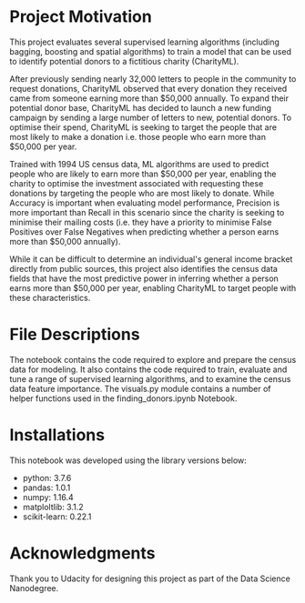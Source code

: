 # Project Motivation
This project evaluates several supervised learning algorithms (including bagging, boosting and spatial algorithms) to train a model that can be used to identify potential donors to a fictitious charity (CharityML).  

After previously sending nearly 32,000 letters to people in the community to request donations, CharityML observed that every donation they received came from someone earning more than $50,000 annually.  To expand their potential donor base, CharityML has decided to launch a new funding campaign by sending a large number of letters to new, potential donors.  To optimise their spend, CharityML is seeking to target the people that are most likely to make a donation i.e. those people who earn more than $50,000 per year.  

Trained with 1994 US census data, ML algorithms are used to predict people who are likely to earn more than $50,000 per year, enabling the charity to optimise the investment associated with requesting these donations by targeting the people who are most likely to donate.  While Accuracy is important when evaluating model performance, Precision is more important than Recall in this scenario since the charity is seeking to minimise their mailing costs (i.e. they have a priority to minimise False Positives over False Negatives when predicting whether a person earns more than $50,000 annually).   

While it can be difficult to determine an individual's general income bracket directly from public sources, this project also identifies the census data fields that have the most predictive power in inferring whether a person earns more than $50,000 per year, enabling CharityML to target people with these characteristics.

# File Descriptions
The notebook contains the code required to explore and prepare the census data for modeling.  It also contains the code required to train, evaluate and tune a range of supervised learning algorithms, and to examine the census data feature importance.  The visuals.py module contains a number of helper functions used in the finding_donors.ipynb Notebook.

# Installations
This notebook was developed using the library versions below:
* python: 3.7.6
* pandas: 1.0.1
* numpy: 1.16.4
* matploltlib: 3.1.2
* scikit-learn: 0.22.1

# Acknowledgments
Thank you to Udacity for designing this project as part of the Data Science Nanodegree.
